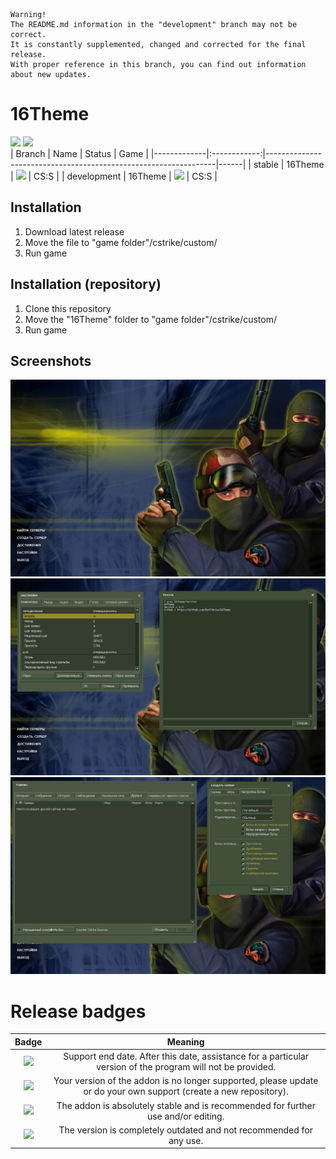 ```
Warning!
The README.md information in the "development" branch may not be correct.
It is constantly supplemented, changed and corrected for the final release.
With proper reference in this branch, you can find out information about new updates.
```
# 16Theme
![](https://img.shields.io/badge/latest-1.4-informational)
![](https://img.shields.io/badge/stable-1.3-informational)
<br>
| Branch      | Name         | Status                                                          | Game |
|-------------|:------------:|-----------------------------------------------------------------|------|
| stable      | 16Theme      | ![](https://img.shields.io/badge/-default_branch-informational) | CS:S |
| development | 16Theme      | ![](https://img.shields.io/badge/development-active-active)     | CS:S |

## Installation
1. Download latest release
2. Move the file to "game folder"/cstrike/custom/
3. Run game

## Installation (repository)
1. Clone this repository
2. Move the "16Theme" folder to "game folder"/cstrike/custom/
3. Run game

## Screenshots
![Screenshot 1](/scr1.png "Main menu")
![Screenshot 2](/scr2.png "Settings")
![Screenshot 3](/scr3.png "Server browser")

# Release badges

| Badge                                                              | Meaning      |
|:------------------------------------------------------------------:|:------------:|
| ![](https://img.shields.io/badge/Supported-01.01.23-informational) | Support end date. After this date, assistance for a particular version of the program will not be provided. |
| ![](https://img.shields.io/badge/Unsupported-gray)                 | Your version of the addon is no longer supported, please update or do your own support (create a new repository). |
| ![](https://img.shields.io/badge/Stable-darkgreen)                 | The addon is absolutely stable and is recommended for further use and/or editing. |
| ![](https://img.shields.io/badge/Legacy-yellow)                    | The version is completely outdated and not recommended for any use. |
